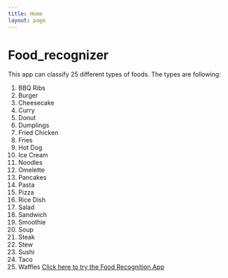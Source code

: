 ```yaml
---
title: Home
layout: page
---
```


# Food_recognizer
This app can classify 25 different types of foods.
The types are following:
1. BBQ Ribs  
2. Burger  
3. Cheesecake  
4. Curry  
5. Donut  
6. Dumplings  
7. Fried Chicken  
8. Fries  
9. Hot Dog  
10. Ice Cream  
11. Noodles  
12. Omelette  
13. Pancakes  
14. Pasta  
15. Pizza  
16. Rice Dish  
17. Salad  
18. Sandwich  
19. Smoothie  
20. Soup  
21. Steak  
22. Stew  
23. Sushi  
24. Taco  
25. Waffles
[Click here to try the Food Recognition App](food_recognizer.html)

